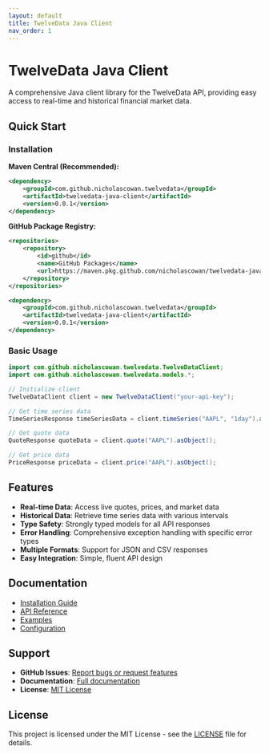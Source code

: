 ```yaml
---
layout: default
title: TwelveData Java Client
nav_order: 1
---
```


# TwelveData Java Client

A comprehensive Java client library for the TwelveData API, providing easy access to real-time and historical financial market data.

## Quick Start

### Installation

**Maven Central (Recommended):**
```xml
<dependency>
    <groupId>com.github.nicholascowan.twelvedata</groupId>
    <artifactId>twelvedata-java-client</artifactId>
    <version>0.0.1</version>
</dependency>
```

**GitHub Package Registry:**
```xml
<repositories>
    <repository>
        <id>github</id>
        <name>GitHub Packages</name>
        <url>https://maven.pkg.github.com/nicholascowan/twelvedata-java-client</url>
    </repository>
</repositories>

<dependency>
    <groupId>com.github.nicholascowan.twelvedata</groupId>
    <artifactId>twelvedata-java-client</artifactId>
    <version>0.0.1</version>
</dependency>
```

### Basic Usage

```java
import com.github.nicholascowan.twelvedata.TwelveDataClient;
import com.github.nicholascowan.twelvedata.models.*;

// Initialize client
TwelveDataClient client = new TwelveDataClient("your-api-key");

// Get time series data
TimeSeriesResponse timeSeriesData = client.timeSeries("AAPL", "1day").asObject();

// Get quote data
QuoteResponse quoteData = client.quote("AAPL").asObject();

// Get price data
PriceResponse priceData = client.price("AAPL").asObject();
```

## Features

- **Real-time Data**: Access live quotes, prices, and market data
- **Historical Data**: Retrieve time series data with various intervals
- **Type Safety**: Strongly typed models for all API responses
- **Error Handling**: Comprehensive exception handling with specific error types
- **Multiple Formats**: Support for JSON and CSV responses
- **Easy Integration**: Simple, fluent API design

## Documentation

- [Installation Guide](installation.md)
- [API Reference](api-reference.md)
- [Examples](examples.md)
- [Configuration](configuration.md)

## Support

- **GitHub Issues**: [Report bugs or request features](https://github.com/nicholascowan/twelvedata-java-client/issues)
- **Documentation**: [Full documentation](https://github.com/nicholascowan/twelvedata-java-client)
- **License**: [MIT License](LICENSE.txt)

## License

This project is licensed under the MIT License - see the [LICENSE](LICENSE.txt) file for details. 